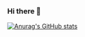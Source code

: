 ### Hi there 👋
[![Anurag's GitHub stats](https://github-readme-stats.vercel.app/api?username=Zoltus)](https://github.com/anuraghazra/github-readme-stats)
